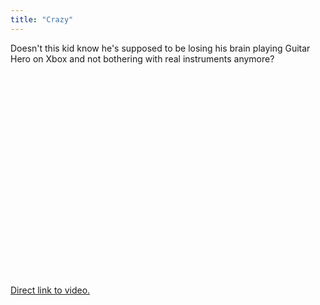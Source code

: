 ```yaml
---
title: "Crazy"
---
```

<p>Doesn't this kid know he's supposed to be losing his brain playing Guitar Hero on Xbox and not bothering with real instruments anymore?</p>
<p><object width="400" height="325"><param name="movie" value="http://www.youtube.com/v/k5KwQhM_P90?fs=1&amp;hl=en_US&amp;rel=0"></param><param name="allowFullScreen" value="true"></param><param name="allowscriptaccess" value="always"></param><embed src="http://www.youtube.com/v/k5KwQhM_P90?fs=1&amp;hl=en_US&amp;rel=0" type="application/x-shockwave-flash" allowscriptaccess="always" allowfullscreen="true" width="400" height="325"></embed></object></p>
<p><a href="http://www.youtube.com/watch?v=k5KwQhM_P90">Direct link to video.</a></p>
